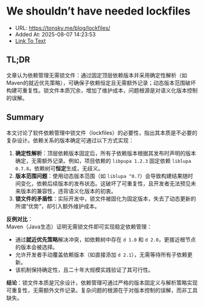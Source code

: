 # We shouldn’t have needed lockfiles
- URL: https://tonsky.me/blog/lockfiles/
- Added At: 2025-08-07 14:23:53
- [Link To Text](2025-08-07-we-shouldn’t-have-needed-lockfiles_raw.md)

## TL;DR


文章认为依赖管理无需锁文件：通过固定顶层依赖版本并采用确定性解析（如Maven的就近优先策略），可确保子依赖恒定且无需额外记录；动态版本范围破坏构建可重复性。锁文件本质冗余，增加了维护成本，问题根源是对语义化版本控制的误解。

## Summary


本文讨论了软件依赖管理中锁文件（lockfiles）的必要性，指出其本质是不必要的复杂设计。依赖关系的版本确定可通过以下方式实现：  
1. **确定性解析**：顶层依赖版本固定后，所有子依赖版本根据其发布时声明的版本确定，无需额外记录。例如，项目依赖的 `libpupa 1.2.3` 固定依赖 `liblupa 0.7.8`，依赖树可**恒定**生成，无歧义。  
2. **版本范围问题**：使用动态版本范围（如 `liblupa ^0.7`）会导致构建结果随时间变化，依赖后续版本的发布状态。这破坏了可重复性，且开发者无法预见未来版本的兼容性，违背语义化版本的初衷。  
3. **锁文件的矛盾性**：实际开发中，锁文件被固化为固定版本，失去了动态更新的所谓“优势”，却引入额外维护成本。  

**反例对比**：  
Maven（Java生态）证明无需锁文件即可实现稳定依赖管理：  
- 通过**就近优先策略**解决冲突，如依赖树中存在 `d 1.0` 和 `d 2.0`，更接近根节点的版本会被选择。  
- 允许开发者手动覆盖依赖版本（如直接添加 `d 2.1`），无需等待所有子依赖更新。  
- 该机制保持确定性，且二十年大规模实践验证了其可行性。  

**结论**：锁文件本质是冗余设计，依赖管理可通过严格的版本固定义与解析策略实现可重复性，无需额外文件记录。复杂问题的根源在于对版本控制的误解，而非工具缺失。
